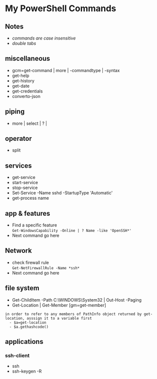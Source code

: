 # My PowerShell Commands
## Notes
- *commands are case insensitive*
- *double tabs*  

## miscellaneous
- gcm=get-command | more | -commandtype | -syntax
- get-help  
- get-history
- get-date
- get-credentials  
- converto-json

## piping
- more | select | ? |

## operator
- split

## services
- get-service   
- start-service
- stop-service
- Set-Service -Name sshd -StartupType 'Automatic'
- get-process name

## app & features
- Find a specific feature   
  ```Get-WindowsCapability -Online | ? Name -like 'OpenSSH*'```  
- Next command go here

## Network
- check firewall rule  
  ```Get-NetFirewallRule -Name *ssh*```  
- Next command go here

## file system
- Get-ChildItem -Path C:\WINDOWS\System32 | Out-Host -Paging
- Get-Location | Get-Member  [gm=get-member]
``` 
in order to refer to any members of PathInfo object returned by get-location, asssign it to a variable first
  - $a=get-location
  - $a.gethashcode() 
```
## applications
### ssh-client
- ssh  
- ssh-keygen -R  

